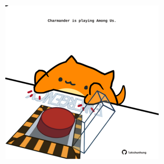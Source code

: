 <!-- built at 18/12/2023, 23:00:45 UTC -->
<p align="center">
  <img width="500" height="500" src="./ReadmeImage.svg">
</p>
